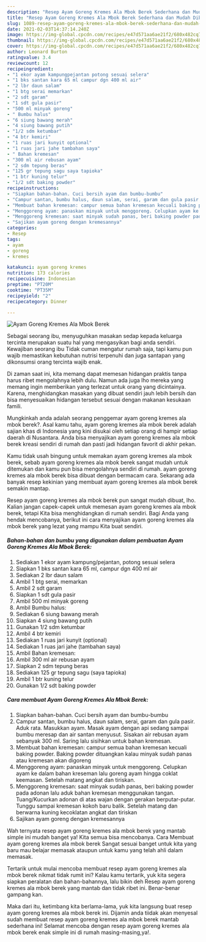 ```yaml
---
description: "Resep Ayam Goreng Kremes Ala Mbok Berek Sederhana dan Mudah Dibuat"
title: "Resep Ayam Goreng Kremes Ala Mbok Berek Sederhana dan Mudah Dibuat"
slug: 1089-resep-ayam-goreng-kremes-ala-mbok-berek-sederhana-dan-mudah-dibuat
date: 2021-02-03T14:37:14.240Z
image: https://img-global.cpcdn.com/recipes/e47d571aa6ae21f2/680x482cq70/ayam-goreng-kremes-ala-mbok-berek-foto-resep-utama.jpg
thumbnail: https://img-global.cpcdn.com/recipes/e47d571aa6ae21f2/680x482cq70/ayam-goreng-kremes-ala-mbok-berek-foto-resep-utama.jpg
cover: https://img-global.cpcdn.com/recipes/e47d571aa6ae21f2/680x482cq70/ayam-goreng-kremes-ala-mbok-berek-foto-resep-utama.jpg
author: Leonard Burton
ratingvalue: 3.4
reviewcount: 12
recipeingredient:
- "1 ekor ayam kampungpejantan potong sesuai selera"
- "1 bks santan kara 65 ml campur dgn 400 ml air"
- "2 lbr daun salam"
- "1 btg serai memarkan"
- "2 sdt garam"
- "1 sdt gula pasir"
- "500 ml minyak goreng"
- " Bumbu halus"
- "6 siung bawang merah"
- "4 siung bawang putih"
- "1/2 sdm ketumbar"
- "4 btr kemiri"
- "1 ruas jari kunyit optional"
- "1 ruas jari jahe tambahan saya"
- " Bahan kremesan"
- "300 ml air rebusan ayam"
- "2 sdm tepung beras"
- "125 gr tepung sagu saya tapioka"
- "1 btr kuning telur"
- "1/2 sdt baking powder"
recipeinstructions:
- "Siapkan bahan-bahan. Cuci bersih ayam dan bumbu-bumbu"
- "Campur santan, bumbu halus, daun salam, serai, garam dan gula pasir. Aduk rata. Masukkan ayam. Masak ayam dengan api sedang sampai bumbu meresap dan air santan menyusut. Sisakan air rebusan ayam sebanyak 300 ml. Saring lalu sisihkan untuk bahan kremesan."
- "Membuat bahan kremesan: campur semua bahan kremesan kecuali baking powder. Baking powder dituangkan kalau minyak sudah panas atau kremesan akan digoreng"
- "Menggoreng ayam: panaskan minyak untuk menggoreng. Celupkan ayam ke dalam bahan kreseman lalu goreng ayam hingga coklat keemasan. Setelah matang angkat dan tiriskan."
- "Menggoreng kremesan: saat minyak sudah panas, beri baking powder pada adonan lalu aduk bahan kremesan menggunakan tangan. Tuang/Kucurkan adonan di atas wajan dengan gerakan berputar-putar. Tunggu sampai kremesan kokoh baru balik. Setelah matang dan berwarna kuning kecoklatan angkat dan tiriskan"
- "Sajikan ayam goreng dengan kremesannya"
categories:
- Resep
tags:
- ayam
- goreng
- kremes

katakunci: ayam goreng kremes 
nutrition: 173 calories
recipecuisine: Indonesian
preptime: "PT20M"
cooktime: "PT35M"
recipeyield: "2"
recipecategory: Dinner

---
```



![Ayam Goreng Kremes Ala Mbok Berek](https://img-global.cpcdn.com/recipes/e47d571aa6ae21f2/680x482cq70/ayam-goreng-kremes-ala-mbok-berek-foto-resep-utama.jpg)

Sebagai seorang ibu, menyuguhkan masakan sedap kepada keluarga tercinta merupakan suatu hal yang mengasyikan bagi anda sendiri. Kewajiban seorang ibu Tidak cuman mengatur rumah saja, tapi kamu pun wajib memastikan kebutuhan nutrisi terpenuhi dan juga santapan yang dikonsumsi orang tercinta wajib enak.

Di zaman  saat ini, kita memang dapat memesan hidangan praktis tanpa harus ribet mengolahnya lebih dulu. Namun ada juga lho mereka yang memang ingin memberikan yang terlezat untuk orang yang dicintainya. Karena, menghidangkan masakan yang dibuat sendiri jauh lebih bersih dan bisa menyesuaikan hidangan tersebut sesuai dengan makanan kesukaan famili. 



Mungkinkah anda adalah seorang penggemar ayam goreng kremes ala mbok berek?. Asal kamu tahu, ayam goreng kremes ala mbok berek adalah sajian khas di Indonesia yang kini disukai oleh setiap orang di hampir setiap daerah di Nusantara. Anda bisa menyajikan ayam goreng kremes ala mbok berek kreasi sendiri di rumah dan pasti jadi hidangan favorit di akhir pekan.

Kamu tidak usah bingung untuk memakan ayam goreng kremes ala mbok berek, sebab ayam goreng kremes ala mbok berek sangat mudah untuk ditemukan dan kamu pun bisa mengolahnya sendiri di rumah. ayam goreng kremes ala mbok berek bisa dibuat dengan bermacam cara. Sekarang ada banyak resep kekinian yang membuat ayam goreng kremes ala mbok berek semakin mantap.

Resep ayam goreng kremes ala mbok berek pun sangat mudah dibuat, lho. Kalian jangan capek-capek untuk memesan ayam goreng kremes ala mbok berek, tetapi Kita bisa menghidangkan di rumah sendiri. Bagi Anda yang hendak mencobanya, berikut ini cara menyajikan ayam goreng kremes ala mbok berek yang lezat yang mampu Kita buat sendiri.

<!--inarticleads1-->

##### Bahan-bahan dan bumbu yang digunakan dalam pembuatan Ayam Goreng Kremes Ala Mbok Berek:

1. Sediakan 1 ekor ayam kampung/pejantan, potong sesuai selera
1. Siapkan 1 bks santan kara 65 ml, campur dgn 400 ml air
1. Sediakan 2 lbr daun salam
1. Ambil 1 btg serai, memarkan
1. Ambil 2 sdt garam
1. Siapkan 1 sdt gula pasir
1. Ambil 500 ml minyak goreng
1. Ambil  Bumbu halus:
1. Sediakan 6 siung bawang merah
1. Siapkan 4 siung bawang putih
1. Gunakan 1/2 sdm ketumbar
1. Ambil 4 btr kemiri
1. Sediakan 1 ruas jari kunyit (optional)
1. Sediakan 1 ruas jari jahe (tambahan saya)
1. Ambil  Bahan kremesan:
1. Ambil 300 ml air rebusan ayam
1. Siapkan 2 sdm tepung beras
1. Sediakan 125 gr tepung sagu (saya tapioka)
1. Ambil 1 btr kuning telur
1. Gunakan 1/2 sdt baking powder




<!--inarticleads2-->

##### Cara membuat Ayam Goreng Kremes Ala Mbok Berek:

1. Siapkan bahan-bahan. Cuci bersih ayam dan bumbu-bumbu
1. Campur santan, bumbu halus, daun salam, serai, garam dan gula pasir. Aduk rata. Masukkan ayam. Masak ayam dengan api sedang sampai bumbu meresap dan air santan menyusut. Sisakan air rebusan ayam sebanyak 300 ml. Saring lalu sisihkan untuk bahan kremesan.
1. Membuat bahan kremesan: campur semua bahan kremesan kecuali baking powder. Baking powder dituangkan kalau minyak sudah panas atau kremesan akan digoreng
1. Menggoreng ayam: panaskan minyak untuk menggoreng. Celupkan ayam ke dalam bahan kreseman lalu goreng ayam hingga coklat keemasan. Setelah matang angkat dan tiriskan.
1. Menggoreng kremesan: saat minyak sudah panas, beri baking powder pada adonan lalu aduk bahan kremesan menggunakan tangan. Tuang/Kucurkan adonan di atas wajan dengan gerakan berputar-putar. Tunggu sampai kremesan kokoh baru balik. Setelah matang dan berwarna kuning kecoklatan angkat dan tiriskan
1. Sajikan ayam goreng dengan kremesannya




Wah ternyata resep ayam goreng kremes ala mbok berek yang mantab simple ini mudah banget ya! Kita semua bisa mencobanya. Cara Membuat ayam goreng kremes ala mbok berek Sangat sesuai banget untuk kita yang baru mau belajar memasak ataupun untuk kamu yang telah ahli dalam memasak.

Tertarik untuk mulai mencoba membuat resep ayam goreng kremes ala mbok berek nikmat tidak rumit ini? Kalau kamu tertarik, yuk kita segera siapkan peralatan dan bahan-bahannya, lalu bikin deh Resep ayam goreng kremes ala mbok berek yang mantab dan tidak ribet ini. Benar-benar gampang kan. 

Maka dari itu, ketimbang kita berlama-lama, yuk kita langsung buat resep ayam goreng kremes ala mbok berek ini. Dijamin anda tiidak akan menyesal sudah membuat resep ayam goreng kremes ala mbok berek mantab sederhana ini! Selamat mencoba dengan resep ayam goreng kremes ala mbok berek enak simple ini di rumah masing-masing,ya!.

